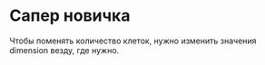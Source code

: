 # Сапер новичка

Чтобы поменять количество клеток, нужно изменить значения dimension везду, где нужно.
